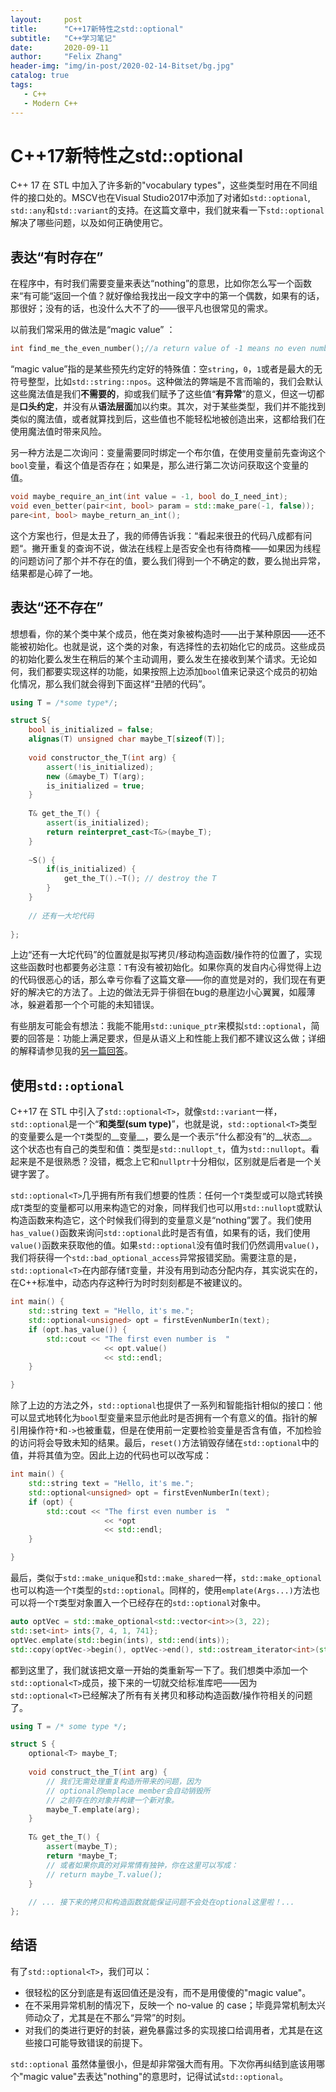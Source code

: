 ```yaml
---
layout:     post
title:      "C++17新特性之std::optional"
subtitle:   "C++学习笔记"
date:       2020-09-11
author:     "Felix Zhang"
header-img: "img/in-post/2020-02-14-Bitset/bg.jpg"
catalog: true
tags:
   - C++
   - Modern C++
---
```


# C++17新特性之std::optional

C++ 17 在 STL 中加入了许多新的"vocabulary types"，这些类型时用在不同组件的接口处的。MSCV也在Visual Studio2017中添加了对诸如`std::optional`,` std::any`和`std::variant`的支持。在这篇文章中，我们就来看一下`std::optional`解决了哪些问题，以及如何正确使用它。


## 表达“有时存在”

在程序中，有时我们需要变量来表达“nothing”的意思，比如你怎么写一个函数来“有可能“返回一个值？就好像给我找出一段文字中的第一个偶数，如果有的话，那很好；没有的话，也没什么大不了的——很平凡也很常见的需求。

以前我们常采用的做法是“magic value” ：

~~~C++
int find_me_the_even_number();//a return value of -1 means no even number
~~~

“magic value”指的是某些预先约定好的特殊值：空`string`，`0`，`1`或者是最大的无符号整型，比如`std::string::npos`。这种做法的弊端是不言而喻的，我们会默认这些魔法值是我们**不需要的**，抑或我们赋予了这些值“**有异常**”的意义，但这一切都是**口头约定**，并没有从**语法层面**加以约束。其次，对于某些类型，我们并不能找到类似的魔法值，或者就算找到后，这些值也不能轻松地被创造出来，这都给我们在使用魔法值时带来风险。

另一种方法是二次询问：变量需要同时绑定一个布尔值，在使用变量前先查询这个`bool`变量，看这个值是否存在；如果是，那么进行第二次访问获取这个变量的值。

~~~C++
void maybe_require_an_int(int value = -1, bool do_I_need_int);
void even_better(pair<int, bool> param = std::make_pare(-1, false));
pare<int, bool> maybe_return_an_int();
~~~

这个方案也行，但是太丑了，我的师傅告诉我：“看起来很丑的代码八成都有问题“。撇开重复的查询不说，做法在线程上是否安全也有待商榷——如果因为线程的问题访问了那个并不存在的值，要么我们得到一个不确定的数，要么抛出异常，结果都是心碎了一地。

## 表达“还不存在”
想想看，你的某个类中某个成员，他在类对象被构造时——出于某种原因——还不能被初始化。也就是说，这个类的对象，有选择性的去初始化它的成员。这些成员的初始化要么发生在稍后的某个主动调用，要么发生在接收到某个请求。无论如何，我们都要实现这样的功能，如果按照上边添加`bool`值来记录这个成员的初始化情况，那么我们就会得到下面这样“丑陋的代码”。

~~~C++
using T = /*some type*/;

struct S{
	bool is_initialized = false;
	alignas(T) unsigned char maybe_T[sizeof(T)];
	
	void constructor_the_T(int arg) {
		assert(!is_initialized);
		new (&maybe_T) T(arg);
		is_initialized = true;
	}
	
	T& get_the_T() {
		assert(is_initialized);
		return reinterpret_cast<T&>(maybe_T);
	}
	
	~S() {
		if(is_initialized) {
			get_the_T().~T(); // destroy the T
		}
	}
	
	// 还有一大坨代码
  
};
~~~
上边“还有一大坨代码”的位置就是拟写拷贝/移动构造函数/操作符的位置了，实现这些函数时也都要务必注意：`T`有没有被初始化。如果你真的发自内心得觉得上边的代码很恶心的话，那么幸亏你看了这篇文章——你的直觉是对的，我们现在有更好的解决它的方法了。上边的做法无异于徘徊在bug的悬崖边小心翼翼，如履薄冰，躲避着那一个个可能的未知错误。

有些朋友可能会有想法：我能不能用`std::unique_ptr`来模拟`std::optional`，简要的回答是：功能上满足要求，但是从语义上和性能上我们都不建议这么做；详细的解释请参见我的[另一篇回答](https://www.zhihu.com/question/308138727/answer/1478701758)。

## 使用`std::optional`

C++17 在 STL 中引入了`std::optional<T>`，就像`std::variant`一样，`std::optional`是一个“__和类型(sum type)__”，也就是说，`std::optional<T>`类型的变量要么是一个`T`类型的__变量__，要么是一个表示“什么都没有”的__状态__。这个状态也有自己的类型和值：类型是`std::nullopt_t`，值为`std::nullopt`。看起来是不是很熟悉？没错，概念上它和`nullptr`十分相似，区别就是后者是一个关键字罢了。

`std::optional<T>`几乎拥有所有我们想要的性质：任何一个`T`类型或可以隐式转换成`T`类型的变量都可以用来构造它的对象，同样我们也可以用`std::nullopt`或默认构造函数来构造它，这个时候我们得到的变量意义是“nothing”罢了。我们使用`has_value()`函数来询问`std::optional`此时是否有值，如果有的话，我们使用`value()`函数来获取他的值。如果`std::optional`没有值时我们仍然调用`value()`，我们将获得一个`std::bad_optional_access`异常报错奖励。需要注意的是，`std::optional<T>`在内部存储`T`变量，并没有用到动态分配内存，其实说实在的，在C++标准中，动态内存这种行为时时刻刻都是不被建议的。

~~~C++
int main() {
	std::string text = "Hello, it's me.";
	std::optional<unsigned> opt = firstEvenNumberIn(text);
	if (opt.has_value()) {
		std::cout << "The first even number is  "
					 << opt.value()
					 << std::endl;
	}

}
~~~

除了上边的方法之外，`std::optional`也提供了一系列和智能指针相似的接口：他可以显式地转化为`bool`型变量来显示他此时是否拥有一个有意义的值。指针的解引用操作符`*`和`->`也被重载，但是在使用前一定要检验变量是否含有值，不加检验的访问将会导致未知的结果。最后，`reset()`方法销毁存储在`std::optional`中的值，并将其值为空。因此上边的代码也可以改写成：

~~~C++
int main() {
	std::string text = "Hello, it's me.";
	std::optional<unsigned> opt = firstEvenNumberIn(text);
	if (opt) {
		std::cout << "The first even number is  "
					 << *opt
					 << std::endl;
	}

}
~~~

最后，类似于`std::make_unique`和`std::make_shared`一样，`std::make_optional`也可以构造一个`T`类型的`std::optional`。同样的，使用`emplate(Args...)`方法也可以将一个`T`类型对象置入一个已经存在的`std::optional`对象中。

~~~C++
auto optVec = std::make_optional<std::vector<int>>(3, 22);
std::set<int> ints{7, 4, 1, 741};
optVec.emplate(std::begin(ints), std::end(ints));
std::copy(optVec->begin(), optVec->end(), std::ostream_iterator<int>(std::out, ", "));
~~~

都到这里了，我们就该把文章一开始的类重新写一下了。我们想类中添加一个`std::optional<T>`成员，接下来的一切就交给标准库吧——因为`std::optional<T>`已经解决了所有有关拷贝和移动构造函数/操作符相关的问题了。

~~~C++
using T = /* some type */;

struct S {
	optional<T> maybe_T;
	
	void construct_the_T(int arg) {
		// 我们无需处理重复构造所带来的问题，因为
		// optional的emplace member会自动销毁所
		// 之前存在的对象并构建一个新对象。
		maybe_T.emplate(arg);
	}
	
	T& get_the_T() {
		assert(maybe_T);
		return *maybe_T;
		// 或者如果你真的对异常情有独钟，你在这里可以写成：
		// return maybe_T.value();
	}
	
	// ... 接下来的拷贝和构造函数就能保证问题不会处在optional这里啦！...
};
~~~

## 结语

有了`std::optional<T>`，我们可以：

* 很轻松的区分到底是有返回值还是没有，而不是用傻傻的"magic value"。
* 在不采用异常机制的情况下，反映一个 no-value 的 case；毕竟异常机制太兴师动众了，尤其是在不那么“异常”的时刻。
* 对我们的类进行更好的封装，避免暴露过多的实现接口给调用者，尤其是在这些接口可能导致错误的前提下。

`std::optional` 虽然体量很小，但是却非常强大而有用。下次你再纠结到底该用哪个"magic value"去表达"nothing"的意思时，记得试试`std::optional`。

